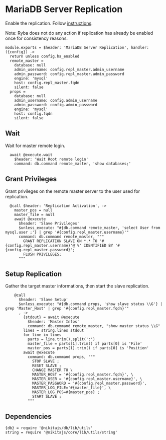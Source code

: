 
# MariaDB Server Replication

Enable the replication.
Follow [instructions](https://www.digitalocean.com/community/tutorials/how-to-set-up-master-slave-replication-in-mysql).

Note: Ryba does not do any action if replication has already be enabled once for
consistency reasons.

    module.exports = $header: 'MariaDB Server Replication', handler: ({config}) ->
      return unless config.ha_enabled
      remote_master =
        database: null
        admin_username: config.repl_master.admin_username
        admin_password: config.repl_master.admin_password
        engine: 'mysql'
        host: config.repl_master.fqdn
        silent: false
      props =
        database: null
        admin_username: config.admin_username
        admin_password: config.admin_password
        engine: 'mysql'
        host: config.fqdn
        silent: false

## Wait

Wait for master remote login.
      
      await @execute.wait
        $header: 'Wait Root remote login'
        command: db.command remote_master, 'show databases;'

## Grant Privileges

Grant privileges on the remote master server to the user used for replication.

      @call $header: 'Replication Activation', ->
        master_pos = null
        master_file = null
        await @execute
          $header: 'Slave Privileges'
          $unless_execute: "#{db.command remote_master, 'select User from mysql.user ;'} | grep '#{config.repl_master.username}'"
          command: db.command remote_master, """
            GRANT REPLICATION SLAVE ON *.* TO '#{config.repl_master.username}'@'%' IDENTIFIED BY '#{config.repl_master.password}';
            FLUSH PRIVILEGES;
          """

## Setup Replication

Gather the target master informations, then start the slave replication.

        @call
          $header: 'Slave Setup'
          $unless_execute: "#{db.command props, 'show slave status \\G'} | grep 'Master_Host' | grep '#{config.repl_master.fqdn}'"
          , ->
            {stdout} = await @execute
              $header: 'Master Infos'
              command: db.command remote_master, "show master status \\G"
            lines = string.lines stdout
            for line in lines
              parts = line.trim().split(':')
              master_file = parts[1].trim() if parts[0] is 'File'
              master_pos = parts[1].trim() if parts[0] is 'Position'
            await @execute
              command: db.command props, """
                STOP SLAVE ;
                RESET SLAVE ;
                CHANGE MASTER TO \
                MASTER_HOST = '#{config.repl_master.fqdn}', \
                MASTER_USER = '#{config.repl_master.username}', \
                MASTER_PASSWORD = '#{config.repl_master.password}',
                MASTER_LOG_FILE='#{master_file}', \
                MASTER_LOG_POS=#{master_pos} ;
                START SLAVE ;
              """
      
## Dependencies

    {db} = require '@nikitajs/db/lib/utils'
    string = require '@nikitajs/core/lib/utils/string'
